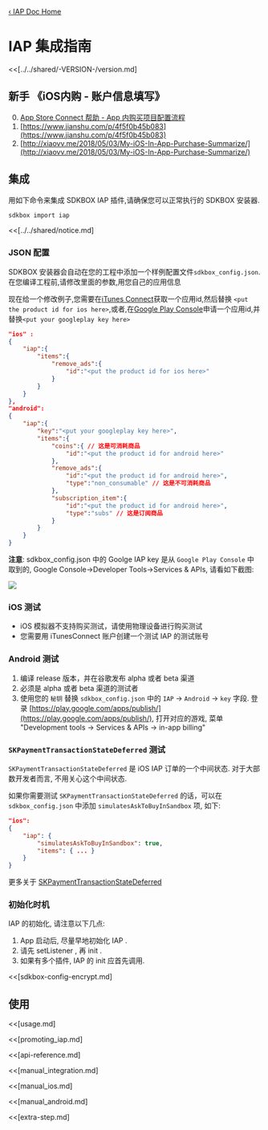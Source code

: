 [&#8249; IAP Doc Home](./)

<h1>IAP 集成指南</h1>
<<[../../shared/-VERSION-/version.md]

## 新手 《iOS内购 - 账户信息填写》
0. [App Store Connect 帮助 - App 内购买项目配置流程](https://help.apple.com/app-store-connect/?lang=zh-cn/#/devb57be10e7)
1. [https://www.jianshu.com/p/4f5f0b45b083](https://www.jianshu.com/p/4f5f0b45b083)
2. [http://xiaovv.me/2018/05/03/My-iOS-In-App-Purchase-Summarize/](http://xiaovv.me/2018/05/03/My-iOS-In-App-Purchase-Summarize/)


## 集成
用如下命令来集成 SDKBOX IAP 插件,请确保您可以正常执行的 SDKBOX 安装器.
```bash
sdkbox import iap
```

<<[../../shared/notice.md]

<!--## Configuration
<<[../../shared/sdkbox_cloud.md]
<<[../../shared/remote_application_config.md]-->


### JSON 配置
SDKBOX 安装器会自动在您的工程中添加一个样例配置文件`sdkbox_config.json`.在您编译工程前,请修改里面的参数,用您自己的应用信息

现在给一个修改例子,您需要在[iTunes Connect](http://itunesconnect.apple.com)获取一个应用id,然后替换 `<put the product id for ios here>`,或者,在[Google Play Console](https://play.google.com/apps/publish)申请一个应用id,并替换`<put your googleplay key here>`
```json
"ios" :
{
    "iap":{
        "items":{
            "remove_ads":{
                "id":"<put the product id for ios here>"
            }
        }
    }
},
"android":
{
    "iap":{
        "key":"<put your googleplay key here>",
        "items":{
            "coins":{ // 这是可消耗商品
                "id":"<put the product id for android here>"
            },
            "remove_ads":{
                "id":"<put the product id for android here>",
                "type":"non_consumable" // 这是不可消耗商品
            },
            "subscription_item":{
                "id":"<put the product id for android here>",
                "type":"subs" // 这是订阅商品
            }
        }
    }
}
```

__注意__: sdkbox_config.json 中的 Goolge IAP key 是从 `Google Play Console` 中取到的, Google Console->Developer Tools->Services & APIs, 请看如下截图:

![](../../imgs/google_licensing_iab.png)

### iOS 测试

-   iOS 模拟器不支持购买测试，请使用物理设备进行购买测试
-   您需要用 iTunesConnect 账户创建一个测试 IAP 的测试账号

### Android 测试

1.  编译 release 版本，并在谷歌发布 alpha 或者 beta 渠道
2.  必须是 alpha 或者 beta 渠道的测试者
4.  使用您的 `秘钥` 替换 `sdkbox_config.json` 中的 `IAP` -> `Android` ->  `key` 字段. 登录 [https://play.google.com/apps/publish/](https://play.google.com/apps/publish/), 打开对应的游戏, 菜单 "Development tools -> Services & APIs -> in-app billing"

### `SKPaymentTransactionStateDeferred` 测试

`SKPaymentTransactionStateDeferred` 是 iOS IAP 订单的一个中间状态. 对于大部数开发者而言, 不用关心这个中间状态.

如果你需要测试 `SKPaymentTransactionStateDeferred` 的话，可以在 `sdkbox_config.json` 中添加 `simulatesAskToBuyInSandbox` 项, 如下:

```json
"ios":
{
    "iap": {
        "simulatesAskToBuyInSandbox": true,
        "items": { ... }
    }
}
```

更多关于 [SKPaymentTransactionStateDeferred](https://stackoverflow.com/questions/25510678/how-to-test-skpaymenttransactionstatedeferred)

### 初始化时机

IAP 的初始化, 请注意以下几点:

1. App 启动后, 尽量早地初始化 IAP .
2. 请先 setListener , 再 init .
3. 如果有多个插件, IAP 的 init 应首先调用.


<<[sdkbox-config-encrypt.md]

## 使用

<<[usage.md]

<<[promoting_iap.md]

<<[api-reference.md]

<<[manual_integration.md]

<<[manual_ios.md]

<<[manual_android.md]

<<[extra-step.md]
